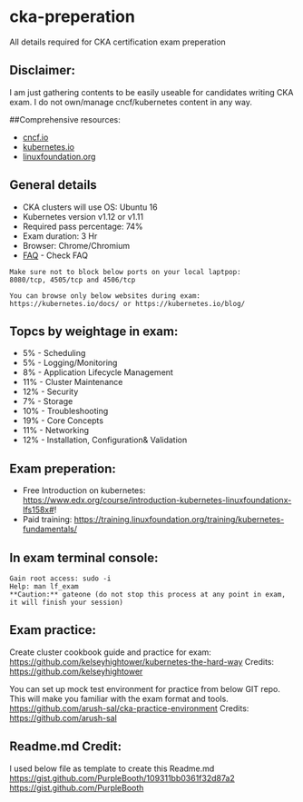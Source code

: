 # cka-preperation
All details required for CKA certification exam preperation

## Disclaimer:
 I am just gathering contents to be easily useable for candidates writing CKA exam. I do not own/manage cncf/kubernetes content in any way.


##Comprehensive resources:
* [cncf.io](https://www.cncf.io)
* [kubernetes.io](https://kubernetes.io)
* [linuxfoundation.org](https://www.linuxfoundation.org/)

## General details
* CKA clusters will use OS: Ubuntu 16
* Kubernetes version v1.12 or v1.11
* Required pass percentage: 74%
* Exam duration: 3 Hr
* Browser: Chrome/Chromium
* [FAQ](https://www.cncf.io/certification/cka/faq/) - Check FAQ

```
Make sure not to block below ports on your local laptpop:
8080/tcp, 4505/tcp and 4506/tcp
```

```
You can browse only below websites during exam:
https://kubernetes.io/docs/ or https://kubernetes.io/blog/
```

## Topcs by weightage in exam:
* 5% - Scheduling
* 5% - Logging/Monitoring
* 8% - Application Lifecycle Management
* 11% - Cluster Maintenance
* 12% - Security
* 7% - Storage
* 10% - Troubleshooting
* 19% - Core Concepts
* 11% - Networking
* 12% - Installation, Configuration& Validation

## Exam preperation:
* Free Introduction on kubernetes: https://www.edx.org/course/introduction-kubernetes-linuxfoundationx-lfs158x#!
* Paid training: https://training.linuxfoundation.org/training/kubernetes-fundamentals/


## In exam terminal console:

```
Gain root access: sudo -i
Help: man lf_exam
**Caution:** gateone (do not stop this process at any point in exam, it will finish your session)
```

## Exam practice:
Create cluster cookbook guide and practice for exam:
https://github.com/kelseyhightower/kubernetes-the-hard-way
Credits: https://github.com/kelseyhightower

You can set up mock test environment for practice from below GIT repo.
This will make you familiar with the exam format and tools.
https://github.com/arush-sal/cka-practice-environment
Credits: https://github.com/arush-sal

## Readme.md Credit:
I used below file as template to create this Readme.md
https://gist.github.com/PurpleBooth/109311bb0361f32d87a2
https://gist.github.com/PurpleBooth
